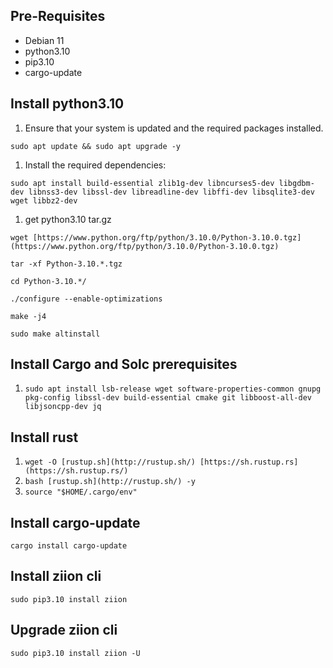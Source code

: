 ## Pre-Requisites

- Debian 11
- python3.10
- pip3.10
- cargo-update

## Install python3.10

1. Ensure that your system is updated and the required packages installed.

`sudo apt update && sudo apt upgrade -y`

1. Install the required dependencies:

`sudo apt install build-essential zlib1g-dev libncurses5-dev libgdbm-dev libnss3-dev libssl-dev libreadline-dev libffi-dev libsqlite3-dev wget libbz2-dev`

1. get python3.10 tar.gz

`wget [https://www.python.org/ftp/python/3.10.0/Python-3.10.0.tgz](https://www.python.org/ftp/python/3.10.0/Python-3.10.0.tgz)`

`tar -xf Python-3.10.*.tgz`

`cd Python-3.10.*/`

`./configure --enable-optimizations`

`make -j4`

`sudo make altinstall`

## **Install Cargo and Solc prerequisites**

1. `sudo apt install lsb-release wget software-properties-common gnupg pkg-config libssl-dev build-essential cmake git libboost-all-dev libjsoncpp-dev jq`

## Install rust

1. `wget -O [rustup.sh](http://rustup.sh/) [https://sh.rustup.rs](https://sh.rustup.rs/)`
2. `bash [rustup.sh](http://rustup.sh/) -y`
3. `source "$HOME/.cargo/env"`

## Install cargo-update

`cargo install cargo-update`

## Install ziion cli

`sudo pip3.10 install ziion`

## Upgrade ziion cli

`sudo pip3.10 install ziion -U`